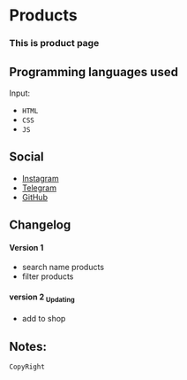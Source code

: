 # Products

### This is product page

## Programming languages used

Input:

- `HTML`
- `CSS`
- `JS`

## Social

- [Instagram](https://instagram.com/bhrad2006)
- [Telegram](https://t.me/bhradhashemi)
- [GitHub](https://pages.github.com/BehradHashemi)

## Changelog

#### Version 1

- search name products
- filter products

#### version 2 <sub>Updating

- add to shop

## Notes:

```
CopyRight
```
